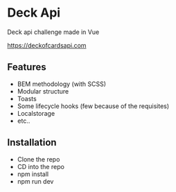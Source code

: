 # Deck Api

Deck api challenge made in Vue

https://deckofcardsapi.com

## Features

- BEM methodology (with SCSS)
- Modular structure
- Toasts
- Some lifecycle hooks (few because of the requisites)
- Localstorage
- etc..

## Installation

- Clone the repo
- CD into the repo
- npm install
- npm run dev


